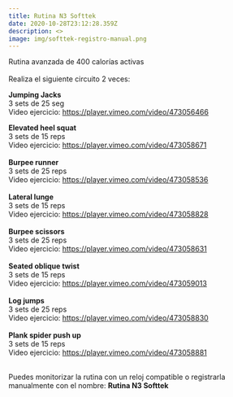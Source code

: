 ```yaml
---
title: Rutina N3 Softtek
date: 2020-10-28T23:12:28.359Z
description: <>
image: img/softtek-registro-manual.png
---
```

Rutina avanzada de 400 calorías activas\
\
Realiza el siguiente circuito 2 veces:

**Jumping Jacks**\
3 sets de 25 seg\
Video ejercicio: <https://player.vimeo.com/video/473056466>[](https://player.vimeo.com/video/473057977)

**Elevated heel squat**\
3 sets de 15 reps\
Video ejercicio: <https://player.vimeo.com/video/473058671>\
\
**Burpee runner**\
3 sets de 25 reps\
Video ejercicio: <https://player.vimeo.com/video/473058536>\
\
**Lateral lunge**\
3 sets de 15 reps\
Video ejercicio: <https://player.vimeo.com/video/473058828>\
\
**Burpee scissors**\
3 sets de 25 reps\
Video ejercicio: <https://player.vimeo.com/video/473058631>\
\
**Seated oblique twist**\
3 sets de 15 reps\
Video ejercicio: <https://player.vimeo.com/video/473059013>\
\
**Log jumps**\
3 sets de 25 reps\
Video ejercicio: <https://player.vimeo.com/video/473058830>\
\
**Plank spider push up**\
3 sets de 15 reps\
Video ejercicio: <https://player.vimeo.com/video/473058881>

\
Puedes monitorizar la rutina con un reloj compatible o registrarla manualmente con el nombre: **Rutina N3 Softtek**